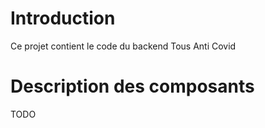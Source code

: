 # Introduction
Ce projet contient le code du backend Tous Anti Covid

# Description des composants
TODO
